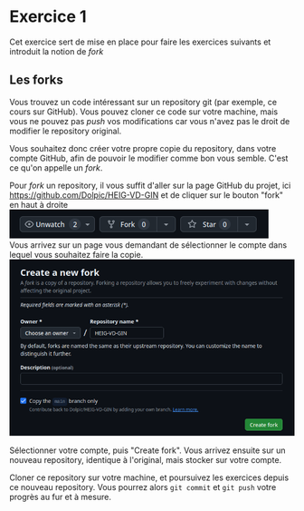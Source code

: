 # Exercice 1

Cet exercice sert de mise en place pour faire les exercices suivants et introduit la notion de *fork*

## Les forks

Vous trouvez un code intéressant sur un repository git (par exemple, ce cours sur GitHub). Vous pouvez cloner ce code sur votre machine, mais vous ne pouvez pas *push* vos modifications car vous n'avez pas le droit de modifier le repository original.

Vous souhaitez donc créer votre propre copie du repository, dans votre compte GitHub, afin de pouvoir le modifier comme bon vous semble. C'est ce qu'on appelle un *fork*.

Pour *fork* un repository, il vous suffit d'aller sur la page GitHub du projet, ici https://github.com/Dolpic/HEIG-VD-GIN et de cliquer sur le bouton "fork" en haut à droite ![](fork01.png)   
Vous arrivez sur un page vous demandant de sélectionner le compte dans lequel vous souhaitez faire la copie. ![](fork02.png)

Sélectionner votre compte, puis "Create fork". Vous arrivez ensuite sur un nouveau repository, identique à l'original, mais stocker sur votre compte.

Cloner ce repository sur votre machine, et poursuivez les exercices depuis ce nouveau repository. Vous pourrez alors `git commit` et `git push` votre progrès au fur et à mesure.